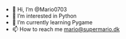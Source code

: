 - 👋 Hi, I’m @Mario0703
- 👀 I’m interested in Python
- 🌱 I’m currently learning Pygame
- 📫 How to reach me mario@supermario.dk

<!---
Mario0703/Mario0703 is a ✨ special ✨ repository because its `README.md` (this file) appears on your GitHub profile.
You can click the Preview link to take a look at your changes.
--->
